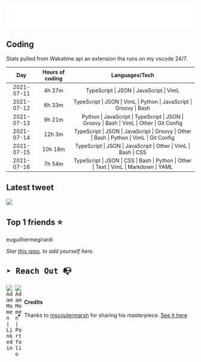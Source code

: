 
![test image size](/assets/welcome_message.gif)

## Coding
Stats pulled from Wakatime api an extension tha runs on my vscode 24/7.

|Day|Hours of coding|Languages/Tech|
|:-:|:-:|:-:|
|2021-07-11|4h 37m|TypeScript &#124; JSON &#124; JavaScript &#124; VimL|
|2021-07-12|6h 33m|TypeScript &#124; JSON &#124; VimL &#124; Python &#124; JavaScript &#124; Groovy &#124; Bash|
|2021-07-13|9h 21m|Python &#124; JavaScript &#124; TypeScript &#124; JSON &#124; Groovy &#124; Bash &#124; VimL &#124; Other &#124; Git Config|
|2021-07-14|12h 3m|TypeScript &#124; JSON &#124; JavaScript &#124; Groovy &#124; Other &#124; Bash &#124; Python &#124; VimL &#124; Git Config|
|2021-07-15|10h 18m|TypeScript &#124; JSON &#124; JavaScript &#124; Other &#124; VimL &#124; Bash &#124; CSS|
|2021-07-16|7h 54m|TypeScript &#124; JSON &#124; CSS &#124; Bash &#124; Python &#124; Other &#124; Text &#124; VimL &#124; Markdown &#124; YAML|

## Latest tweet
[<img src="<tweet-image-url>" width="400">](<tweet-url>)

## Top 1 friends ⭐️
euguilhermegirardi

*Star [this repo](https://github.com/AdamMomen/AdamMomen), to add yourself here.*


<samp>

## ➤ Reach Out :mailbox_with_no_mail:

>
  <a href="https://www.linkedin.com/in/adam-momen-99596275/">
     <img align="left" alt="Adam Momen | Linkedin" width="24px" src="./assets/Linkedin.svg" />
   </a>

   <a href="https://adammomen.com/">
     <img align="left" alt="Adam Momen | Portfolio" width="24px" src="./assets/web.svg" />
   </a>

</samp>

<br>

#### Credits
* Thanks to [mscoutermarsh](https://github.com/mscoutermarsh) for sharing his masterpiece. [See it here](https://github.com/mscoutermarsh/mscoutermarsh)